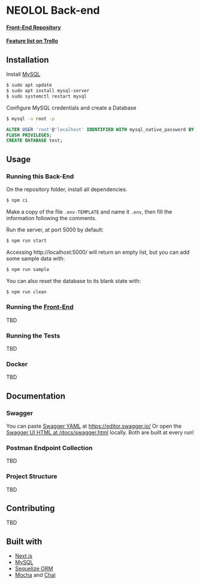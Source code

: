 # NEOLOL Back-end

#### [Front-End Repository](https://github.com/Neolol-source/Neolol-FE)

#### [Feature list on Trello](https://trello.com/b/b5gN1DpV/neolol-planned-features)


## Installation

Install [MySQL](https://dev.mysql.com/downloads/mysql/)
```bash
$ sudo apt update
$ sudo apt install mysql-server
$ sudo systemctl restart mysql
```

Configure MySQL credentials and create a Database
```bash
$ mysql -u root -p
```
```sql
ALTER USER 'root'@'localhost' IDENTIFIED WITH mysql_native_password BY '[PASSWORD]';
FLUSH PRIVILEGES;
CREATE DATABASE test;
```

## Usage

### Running this Back-End
On the repository folder, install all dependencies.
```bash
$ npm ci
```

Make a copy of the file `.env-TEMPLATE` and name it `.env`, then fill the information following the comments.

Run the server, at port 5000 by default:
```bash
$ npm run start
```

Accessing http://localhost:5000/ will return an empty list, but you can add some sample data with:
```bash
$ npm run sample
```

You can also reset the database to its blank state with:
```bash
$ npm run clean
```

### Running the [Front-End](https://github.com/Neolol-source/Neolol-FE)
TBD

### Running the Tests
TBD

### Docker
TBD

## Documentation
### Swagger
You can paste [Swagger YAML](docs/api.yml) at https://editor.swagger.io/
Or open the [Swagger UI HTML at /docs/swagger.html](docs/swagger.html) locally.
Both are built at every run!

### Postman Endpoint Collection
TBD

### Project Structure
TBD

## Contributing
TBD

## Built with
- [Next.js](https://nextjs.org/)
- [MySQL](https://www.mysql.com/)
- [Sequelize ORM](https://sequelize.org/)
- [Mocha](https://mochajs.org/) and [Chai](https://www.chaijs.com/)
